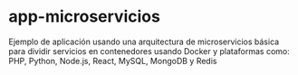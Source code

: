 # app-microservicios
Ejemplo de aplicación usando una arquitectura de microservicios básica para dividir servicios en contenedores usando Docker y plataformas como: PHP, Python, Node.js, React, MySQL, MongoDB y Redis
